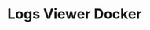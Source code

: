<h1 align="center">
  Logs Viewer Docker
  <br>
  <a href="https://cloud.docker.com/repository/docker/apicart/logs-viewer/general">
    <img alt="" src="https://img.shields.io/docker/pulls/apicart/logs-viewer.svg">
  </a>
</h1>
